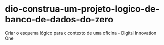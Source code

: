 # dio-construa-um-projeto-logico-de-banco-de-dados-do-zero
Criar o esquema lógico para o contexto de uma oficina - Digital Innovation One
